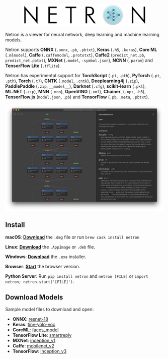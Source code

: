 
<p align='center'><a href='https://github.com/lutzroeder/netron'><img width='400' src='media/logo.png'/></a></p>

Netron is a viewer for neural network, deep learning and machine learning models. 

Netron supports **ONNX** (`.onnx`, `.pb`, `.pbtxt`), **Keras** (`.h5`, `.keras`), **Core ML** (`.mlmodel`), **Caffe** (`.caffemodel`, `.prototxt`), **Caffe2** (`predict_net.pb`, `predict_net.pbtxt`), **MXNet** (`.model`, `-symbol.json`), **NCNN** (`.param`) and **TensorFlow Lite** (`.tflite`).

Netron has experimental support for **TorchScript** (`.pt`, `.pth`), **PyTorch** (`.pt`, `.pth`), **Torch** (`.t7`), **CNTK** (`.model`, `.cntk`), **Deeplearning4j** (`.zip`), **PaddlePaddle** (`.zip`, `__model__`), **Darknet** (`.cfg`), **scikit-learn** (`.pkl`), **ML.NET** (`.zip`), **MNN** (`.mnn`), **OpenVINO** (`.xml`), **Chainer**, (`.npz`, `.h5`), **TensorFlow.js** (`model.json`, `.pb`) and **TensorFlow** (`.pb`, `.meta`, `.pbtxt`).

<p align='center'><a href='https://www.lutzroeder.com/ai'><img src='media/screenshot.png' width='800'></a></p>

## Install

**macOS**: [**Download**](https://github.com/lutzroeder/netron/releases/latest) the `.dmg` file or run `brew cask install netron`

**Linux**: [**Download**](https://github.com/lutzroeder/netron/releases/latest) the `.AppImage` or `.deb` file. 

**Windows**: [**Download**](https://github.com/lutzroeder/netron/releases/latest) the `.exe` installer.

**Browser**: [**Start**](https://www.lutzroeder.com/ai/netron) the browser version.

**Python Server**: Run `pip install netron` and `netron [FILE]` or `import netron; netron.start('[FILE]')`.

## Download Models

Sample model files to download and open:

 * **ONNX**: [resnet-18](https://s3.amazonaws.com/onnx-model-zoo/resnet/resnet18v1/resnet18v1.onnx)
 * **Keras**: [tiny-yolo-voc](https://github.com/hollance/YOLO-CoreML-MPSNNGraph/raw/master/Convert/yad2k/model_data/tiny-yolo-voc.h5)
 * **CoreML**: [faces_model](https://github.com/NovaTecConsulting/FaceRecognition-in-ARKit/files/1526806/faces_model.mlmodel.zip) 
 * **TensorFlow Lite**: [smartreply](https://storage.googleapis.com/download.tensorflow.org/models/tflite/smartreply_1.0_2017_11_01.zip)
 * **MXNet**: [inception_v1](https://s3.amazonaws.com/model-server/models/onnx-inception_v1/inception_v1.model)
 * **Caffe**: [mobilenet_v2](https://raw.githubusercontent.com/shicai/MobileNet-Caffe/master/mobilenet_v2.caffemodel)
 * **TensorFlow**: [inception_v3](https://storage.googleapis.com/download.tensorflow.org/models/inception_v3_2016_08_28_frozen.pb.tar.gz)
